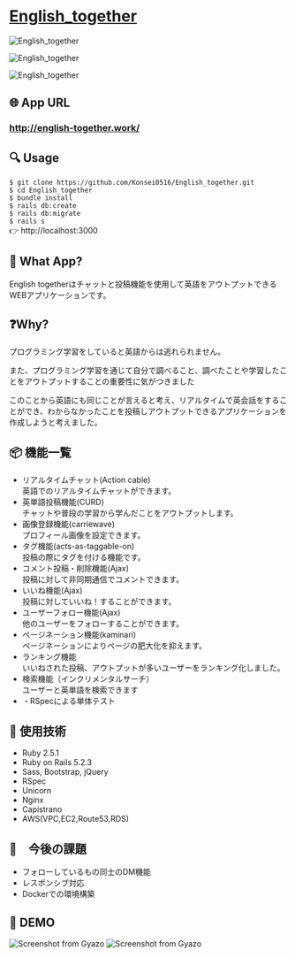 # <a href="http://english-together.work/">English_together</a>

![English_together](https://gyazo.com/5aecf8db51e4a501826053a0461787c9/raw)

![English_together](https://gyazo.com/8f9425b53f7ed892ef366a8a9037a347/raw)

![English_together](https://gyazo.com/f6f49efcbeff317e6207f5ead0f8bae9/raw)

## 🌐 App URL

### **http://english-together.work/**  

## 🔍 Usage

`$ git clone https://github.com/Konsei0516/English_together.git`<br>
`$ cd English_together`<br>
`$ bundle install`<br>
`$ rails db:create`<br>
`$ rails db:migrate`<br>
`$ rails s`<br>
👉 http://localhost:3000

## 💬 What App?
English togetherはチャットと投稿機能を使用して英語をアウトプットできるWEBアプリケーションです。

## ❓Why?
<p>プログラミング学習をしていると英語からは逃れられません。</p>
<p>また、プログラミング学習を通じて自分で調べること、調べたことや学習したことをアウトプットすることの重要性に気がつきました</p>
<p>このことから英語にも同じことが言えると考え、リアルタイムで英会話をすることができ、わからなかったことを投稿しアウトプットできるアプリケーションを作成しようと考えました。</p>


## 📦 機能一覧
<ul>
  <li>リアルタイムチャット(Action cable)<br>英語でのリアルタイムチャットができます。</li>
  <li>英単語投稿機能(CURD)<br>チャットや普段の学習から学んだことをアウトプットします。</li>
  <li>画像登録機能(carriewave)<br>プロフィール画像を設定できます。</li>
  <li>タグ機能(acts-as-taggable-on)<br>投稿の際にタグを付ける機能です。</li>
  <li>コメント投稿・削除機能(Ajax)<br>投稿に対して非同期通信でコメントできます。</li>
  <li>いいね機能(Ajax)<br>投稿に対していいね！することができます。</li>
  <li>ユーザーフォロー機能(Ajax)<br>他のユーザーをフォローすることができます。</li>
  <li>ページネーション機能(kaminari)<br>ページネーションによりページの肥大化を抑えます。</li>
  <li>ランキング機能<br>いいねされた投稿、アウトプットが多いユーザーをランキング化しました。</li>
  <li>検索機能（インクリメンタルサーチ）<br>ユーザーと英単語を検索できます</li>
  <li>・RSpecによる単体テスト</li>
</ul>


## 📗 使用技術
<ul>
  <li>Ruby 2.5.1</li>
  <li>Ruby on Rails 5.2.3</li>
  <li>Sass, Bootstrap, jQuery</li>
  <li>RSpec</li>
  <li>Unicorn</li>
  <li>Nginx</li>
  <li>Capistrano</li>
  <li>AWS(VPC,EC2,Route53,RDS)</li>
</ul>

## 📝　今後の課題
<ul>
  <li>フォローしているもの同士のDM機能</li>
  <li>レスポンシブ対応</li>
  <li>Dockerでの環境構築</li>
</ul>

## 👀 DEMO
![Screenshot from Gyazo](https://gyazo.com/8ee92ae379d450432f3f255a6748418e/raw)
![Screenshot from Gyazo](https://gyazo.com/a59811ae9387f1f6621bce0880ef5275/raw)
